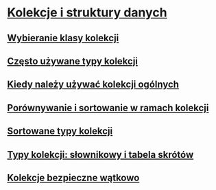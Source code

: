 # [Kolekcje i struktury danych](index.md)
## [Wybieranie klasy kolekcji](selecting-a-collection-class.md)
## [Często używane typy kolekcji](commonly-used-collection-types.md)
## [Kiedy należy używać kolekcji ogólnych](when-to-use-generic-collections.md)
## [Porównywanie i sortowanie w ramach kolekcji](comparisons-and-sorts-within-collections.md)
## [Sortowane typy kolekcji](sorted-collection-types.md)
## [Typy kolekcji: słownikowy i tabela skrótów](hashtable-and-dictionary-collection-types.md)
## [Kolekcje bezpieczne wątkowo](thread-safe/)

